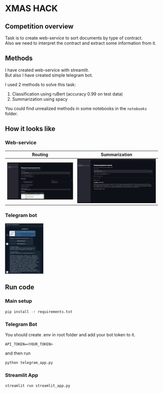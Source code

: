 # XMAS HACK

## Competition overview

Task is to create web-service to sort documents by type of contract. \
Also we need to interpret the contract and extract some information from it.

## Methods

I have created web-service with streamlit. \
But also I have created simple telegram bot.

I used 2 methods to solve this task:

1. Classification using ruBert (accuracy 0.99 on test data)
2. Summarization using spacy

You could find unrealized methods in some notebooks in the `notebooks` folder.

## How it looks like

### Web-service

| Routing | Summarization |
| :-----: | :-----------: |
|![](.images/routing.png)|![](.images/summarization.png)|

### Telegram bot

<img src=".images/telegram-bot.png" width="25%">

## Run code

### Main setup

```bash
pip install -r requirements.txt
```

### Telegram Bot

You should create .env in root folder and add your bot token to it.

```.env
API_TOKEN=<YOUR_TOKEN>
```

and then run

```bash
python telegram_app.py
```

### Streamlit App

```bash
streamlit run streamlit_app.py
```
